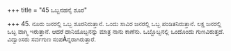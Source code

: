 +++
title = "45 ಒಬ್ಬನಹನೈ ಶೂರ"

+++
45. ನೂರು ಜನರಲ್ಲಿ ಒಬ್ಬ ಶೂರನಿರುತ್ತಾನೆ. ಒಂದು ಸಾವಿರ ಜನರಲ್ಲಿ ಒಬ್ಬ ಪಂಡಿತನಿರುತ್ತಾನೆ. ಲಕ್ಷ ಜನರಲ್ಲಿ ಒಬ್ಬ ವಾಗ್ಮಿ ಇರುತ್ತಾನೆ. ಆದರೆ ದಾನಿಯೊಬ್ಬನನ್ನು ಮಾತ್ರ ನಾನು ಕಾಣೆನು. ಒಬ್ಬೊಬ್ಬನಲ್ಲಿ ಒಂದೊಂದು ಗುಣವಿರುತ್ತದೆ. ವಿದ್ವಾಂಸರು ಸರ್ವಗುಣ ಸಂಪÀನ್ನರಾಗಿರುತ್ತಾರೆ.